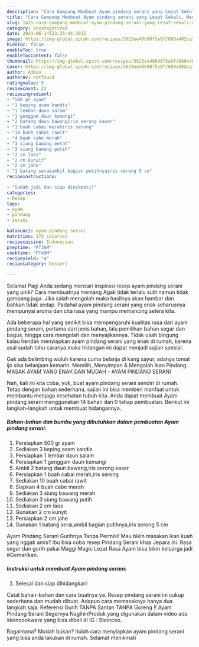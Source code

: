 ```yaml
---
description: "Cara Gampang Membuat Ayam pindang serani yang Lezat Sekali, Mengugah Selera"
title: "Cara Gampang Membuat Ayam pindang serani yang Lezat Sekali, Mengugah Selera"
slug: 1415-cara-gampang-membuat-ayam-pindang-serani-yang-lezat-sekali-mengugah-selera
category: Uncategorized
date: 2023-06-14T23:36:44.393Z
image: https://img-global.cpcdn.com/recipes/3623ee40b98f5a9f/680x482cq70/ayam-pindang-serani-foto-resep-utama.jpg
hideToc: false
enableToc: true
enableTocContent: false
thumbnail: https://img-global.cpcdn.com/recipes/3623ee40b98f5a9f/680x482cq70/ayam-pindang-serani-foto-resep-utama.jpg
cover: https://img-global.cpcdn.com/recipes/3623ee40b98f5a9f/680x482cq70/ayam-pindang-serani-foto-resep-utama.jpg
author: Admin
authorAv: notfound
ratingvalue: 5
reviewcount: 22
recipeingredient:
- "500 gr ayam"
- "3 keping asam kandis"
- "1 lembar daun salam"
- "1 genggam daun kemangi"
- "2 batang daun bawangiris serong kasar"
- "1 buah cabai merahiris serong"
- "10 buah cabai rawit"
- "4 buah cabe merah"
- "3 siung bawang merah"
- "3 siung bawang putih"
- "2 cm laos"
- "2 cm kunyit"
- "2 cm jahe"
- "1 batang seraiambil bagian putihnyairis serong 5 cm"
recipeinstructions:

- "Sudah jadi dan siap dinikmati!"
categories:
- Resep
tags:
- ayam
- pindang
- serani

katakunci: ayam pindang serani 
nutrition: 173 calories
recipecuisine: Indonesian
preptime: "PT36M"
cooktime: "PT49M"
recipeyield: "4"
recipecategory: Dessert

---
```



Selamat Pagi Anda sedang mencari inspirasi resep ayam pindang serani yang unik? Cara membuatnya memang Agak tidak terlalu sulit namun tidak gampang juga. Jika salah mengolah maka hasilnya akan hambar dan bahkan tidak sedap. Padahal ayam pindang serani yang enak seharusnya mempunyai aroma dan cita rasa yang mampu memancing selera kita.


Ada beberapa hal yang sedikit bisa mempengaruhi kualitas rasa dari ayam pindang serani, pertama dari jenis bahan, lalu pemilihan bahan segar dan bagus, hingga cara mengolah dan menyajikannya. Tidak usah bingung kalau hendak menyiapkan ayam pindang serani yang enak di rumah, karena asal sudah tahu caranya maka hidangan ini dapat menjadi sajian spesial.

Gak ada belimbing wuluh karena cuma belanja di kang sayur, adanya tomat ijo sisa belanjaan kemarin. Memilih, Menyimpan &amp; Mengolah Ikan Pindang. MASAK AYAM YANG ENAK DAN MUDAH - AYAM PINDANG SERANI


Nah, kali ini kita coba, yuk, buat ayam pindang serani sendiri di rumah. Tetap dengan bahan sederhana, sajian ini bisa memberi manfaat untuk membantu menjaga kesehatan tubuh kita. Anda dapat membuat Ayam pindang serani menggunakan 14 bahan dan 0 tahap pembuatan. Berikut ini langkah-langkah untuk membuat hidangannya.

<!--inarticleads1-->

##### Bahan-bahan dan bumbu yang dibutuhkan dalam pembuatan Ayam pindang serani:

1. Persiapkan 500 gr ayam
1. Sediakan 3 keping asam kandis
1. Persiapkan 1 lembar daun salam
1. Persiapkan 1 genggam daun kemangi
1. Ambil 2 batang daun bawang,iris serong kasar
1. Persiapkan 1 buah cabai merah,iris serong
1. Sediakan 10 buah cabai rawit
1. Siapkan 4 buah cabe merah
1. Sediakan 3 siung bawang merah
1. Sediakan 3 siung bawang putih
1. Sediakan 2 cm laos
1. Gunakan 2 cm kunyit
1. Persiapkan 2 cm jahe
1. Gunakan 1 batang serai,ambil bagian putihnya,iris serong 5 cm


Ayam Pindang Serani Gurihnya Tanpa Permisi! Mau bikin masakan ikan kuah yang nggak amis? Ibu bisa coba resep Pindang Serani khas Jepara ini. Rasa segar dan gurih pakai Maggi Magic Lezat Rasa Ayam bisa bikin keluarga jadi #GemarIkan. 

<!--inarticleads2-->

##### Instruksi untuk membuat Ayam pindang serani:


1. Selesai dan siap dihidangkan!

Catat bahan-bahan dan cara buatnya ya. Resep pindang serani ini cukup sederhana dan mudah dibuat. Adapun cara memasaknya hanya dua langkah saja. Referensi Gurih TANPA Santan TANPA Goreng !! Ayam Pindang Serani Segernya NagihinProduk yang digunakan dalam video ada steincookware yang bisa dibeli di IG : Steincoo. 

Bagaimana? Mudah bukan? Itulah cara menyiapkan ayam pindang serani yang bisa anda lakukan di rumah. Selamat menikmati
